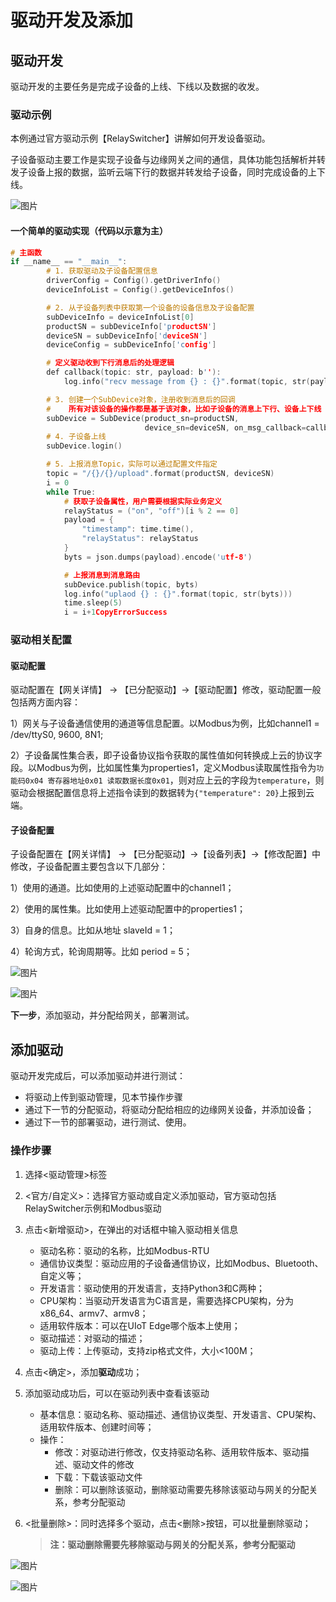 # 驱动开发及添加

## 驱动开发

驱动开发的主要任务是完成子设备的上线、下线以及数据的收发。

### 驱动示例

本例通过官方驱动示例【RelaySwitcher】讲解如何开发设备驱动。

子设备驱动主要工作是实现子设备与边缘网关之间的通信，具体功能包括解析并转发子设备上报的数据，监听云端下行的数据并转发给子设备，同时完成设备的上下线。

![图片](../../../images/设备驱动开发及添加-1.png)

#### 一个简单的驱动实现（代码以示意为主）

```c
# 主函数
if __name__ == "__main__":
        # 1. 获取驱动及子设备配置信息
        driverConfig = Config().getDriverInfo()
        deviceInfoList = Config().getDeviceInfos()

        # 2. 从子设备列表中获取第一个设备的设备信息及子设备配置               
        subDeviceInfo = deviceInfoList[0]
        productSN = subDeviceInfo['productSN']
        deviceSN = subDeviceInfo['deviceSN']
        deviceConfig = subDeviceInfo['config']

        # 定义驱动收到下行消息后的处理逻辑
        def callback(topic: str, payload: b''):
            log.info("recv message from {} : {}".format(topic, str(payload)))

        # 3. 创建一个SubDevice对象，注册收到消息后的回调
        #    所有对该设备的操作都是基于该对象，比如子设备的消息上下行、设备上下线
        subDevice = SubDevice(product_sn=productSN,
                              device_sn=deviceSN, on_msg_callback=callback)
        # 4. 子设备上线
        subDevice.login()

        # 5. 上报消息Topic，实际可以通过配置文件指定
        topic = "/{}/{}/upload".format(productSN, deviceSN)
        i = 0
        while True:
            # 获取子设备属性，用户需要根据实际业务定义
            relayStatus = ("on", "off")[i % 2 == 0]
            payload = {
                "timestamp": time.time(),
                "relayStatus": relayStatus
            }
            byts = json.dumps(payload).encode('utf-8')

            # 上报消息到消息路由
            subDevice.publish(topic, byts)
            log.info("uplaod {} : {}".format(topic, str(byts)))
            time.sleep(5)
            i = i+1CopyErrorSuccess
```

### 驱动相关配置

#### 驱动配置

驱动配置在【网关详情】 -> 【已分配驱动】->【驱动配置】修改，驱动配置一般包括两方面内容：

1）网关与子设备通信使用的通道等信息配置。以Modbus为例，比如channel1 = /dev/ttyS0, 9600, 8N1;

2）子设备属性集合表，即子设备协议指令获取的属性值如何转换成上云的协议字段。以Modbus为例，比如属性集为properties1，定义Modbus读取属性指令为`功能码0x04 寄存器地址0x01 读取数据长度0x01`，则对应上云的字段为`temperature`，则驱动会根据配置信息将上述指令读到的数据转为`{"temperature": 20}`上报到云端。

#### 子设备配置

子设备配置在【网关详情】 -> 【已分配驱动】->【设备列表】->【修改配置】中修改，子设备配置主要包含以下几部分：

1）使用的通道。比如使用的上述驱动配置中的channel1；

2）使用的属性集。比如使用上述驱动配置中的properties1；

3）自身的信息。比如从地址 slaveId = 1；

4）轮询方式，轮询周期等。比如 period = 5；

![图片](../../../images/设备驱动开发及添加-2.png)

![图片](../../../images/设备驱动开发及添加-3.png)

**下一步**，添加驱动，并分配给网关，部署测试。

## 添加驱动

驱动开发完成后，可以添加驱动并进行测试：

- 将驱动上传到驱动管理，见本节操作步骤
- 通过下一节的分配驱动，将驱动分配给相应的边缘网关设备，并添加设备；
- 通过下一节的部署驱动，进行测试、使用。

### 操作步骤

1. 选择<驱动管理>标签

2. <官方/自定义>：选择官方驱动或自定义添加驱动，官方驱动包括RelaySwitcher示例和Modbus驱动

3. 点击<新增驱动>，在弹出的对话框中输入驱动相关信息

   - 驱动名称：驱动的名称，比如Modbus-RTU
   - 通信协议类型：驱动应用的子设备通信协议，比如Modbus、Bluetooth、自定义等；
   - 开发语言：驱动使用的开发语言，支持Python3和C两种；
   - CPU架构：当驱动开发语言为C语言是，需要选择CPU架构，分为x86_64、armv7、armv8；
   - 适用软件版本：可以在UIoT Edge哪个版本上使用；
   - 驱动描述：对驱动的描述；
   - 驱动上传：上传驱动，支持zip格式文件，大小<100M；

4. 点击<确定>，添加**驱动**成功；

5. 添加驱动成功后，可以在驱动列表中查看该驱动

   - 基本信息：驱动名称、驱动描述、通信协议类型、开发语言、CPU架构、适用软件版本、创建时间等；
   - 操作：
     - 修改：对驱动进行修改，仅支持驱动名称、适用软件版本、驱动描述、驱动文件的修改
     - 下载：下载该驱动文件
     - 删除：可以删除该驱动，删除驱动需要先移除该驱动与网关的分配关系，参考分配驱动

6. <批量删除>：同时选择多个驱动，点击<删除>按钮，可以批量删除驱动；

   > **注：驱动删除需要先移除驱动与网关的分配关系，参考分配驱动**

![图片](../../../images/设备驱动开发及添加-4.png)

![图片](../../../images/设备驱动开发及添加-5.png)
